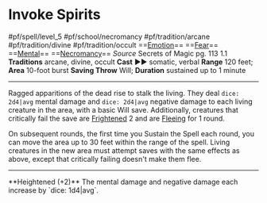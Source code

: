 # Invoke Spirits
#pf/spell/level_5 #pf/school/necromancy #pf/tradition/arcane #pf/tradition/divine #pf/tradition/occult
==[Emotion](../../../Traits/Emotion.md)== ==[Fear](../Level%201/Fear.md)== ==[Mental](../../../Traits/Mental.md)== ==[Necromancy](../../../Traits/Necromancy.md)==
*Source* Secrets of Magic pg. 113 1.1
**Traditions** arcane, divine, occult
**Cast** ►► somatic, verbal
**Range** 120 feet; **Area** 10-foot burst
**Saving Throw** Will; **Duration** sustained up to 1 minute

---
Ragged apparitions of the dead rise to stalk the living. They deal `dice: 2d4|avg` mental damage and `dice: 2d4|avg` negative damage to each living creature in the area, with a basic Will save. Additionally, creatures that critically fail the save are [Frightened](../../../Conditions/Frightened.md) 2 and are [Fleeing](../../../Conditions/Fleeing.md) for 1 round.

On subsequent rounds, the first time you Sustain the Spell each round, you can move the area up to 30 feet within the range of the spell. Living creatures in the new area must attempt saves with the same effects as above, except that critically failing doesn't make them flee.
<hr>
**Heightened (+2)** The mental damage and negative damage each increase by `dice: 1d4|avg`.